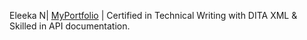 Eleeka N| [MyPortfolio](https://eleekan.github.io/resume/) | Certified in Technical Writing with DITA XML & Skilled in API documentation.

